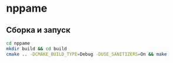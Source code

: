 # nppame

## Сборка и запуск
```bash
cd nppame
mkdir build && cd build
cmake .. -DCMAKE_BUILD_TYPE=Debug -DUSE_SANITIZERS=On && make
```